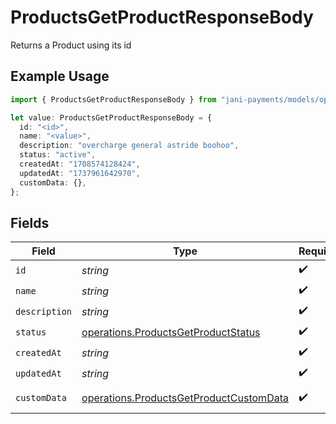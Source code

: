 # ProductsGetProductResponseBody

Returns a Product using its id

## Example Usage

```typescript
import { ProductsGetProductResponseBody } from "jani-payments/models/operations";

let value: ProductsGetProductResponseBody = {
  id: "<id>",
  name: "<value>",
  description: "overcharge general astride boohoo",
  status: "active",
  createdAt: "1708574128424",
  updatedAt: "1737961642970",
  customData: {},
};
```

## Fields

| Field                                                                                              | Type                                                                                               | Required                                                                                           | Description                                                                                        |
| -------------------------------------------------------------------------------------------------- | -------------------------------------------------------------------------------------------------- | -------------------------------------------------------------------------------------------------- | -------------------------------------------------------------------------------------------------- |
| `id`                                                                                               | *string*                                                                                           | :heavy_check_mark:                                                                                 | N/A                                                                                                |
| `name`                                                                                             | *string*                                                                                           | :heavy_check_mark:                                                                                 | N/A                                                                                                |
| `description`                                                                                      | *string*                                                                                           | :heavy_check_mark:                                                                                 | N/A                                                                                                |
| `status`                                                                                           | [operations.ProductsGetProductStatus](../../models/operations/productsgetproductstatus.md)         | :heavy_check_mark:                                                                                 | N/A                                                                                                |
| `createdAt`                                                                                        | *string*                                                                                           | :heavy_check_mark:                                                                                 | N/A                                                                                                |
| `updatedAt`                                                                                        | *string*                                                                                           | :heavy_check_mark:                                                                                 | N/A                                                                                                |
| `customData`                                                                                       | [operations.ProductsGetProductCustomData](../../models/operations/productsgetproductcustomdata.md) | :heavy_check_mark:                                                                                 | Any valid JSON value                                                                               |